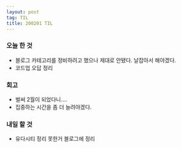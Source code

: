 ```yaml
---
layout: post
tag: TIL
title: 200201 TIL
---
```


### 오늘 한 것
- 블로그 카테고리를 정비하려고 했으나 제대로 안됐다. 날잡아서 해야겠다.
- 코드업 오답 정리

### 회고
- 벌써 2월이 되었다니....
- 집중하는 시간을 좀 더 늘려야겠다.

### 내일 할 것
- 유다시티 정리 못한거 블로그에 정리


